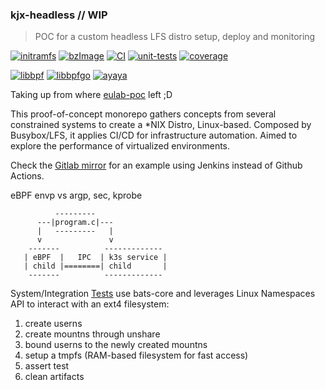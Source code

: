 ### kjx-headless // WIP
> POC for a custom headless LFS distro setup, deploy and monitoring

[![initramfs](https://github.com/deomorxsy/kjx-headless/actions/workflows/ramdisk-builder.yml/badge.svg)](https://github.com/deomorxsy/kjx-headless/actions/workflows/ramdisk-builder.yml)
[![bzImage](https://github.com/deomorxsy/kjx-headless/actions/workflows/kernel-builder.yml/badge.svg)](https://github.com/deomorxsy/kjx-headless/actions/workflows/kernel-builder.yml)
[![CI](https://github.com/deomorxsy/kjx-headless/actions/workflows/ci.yml/badge.svg)](https://github.com/deomorxsy/kjx-headless/actions/workflows/ci.yml)
[![unit-tests](https://github.com/deomorxsy/kjx-headless/actions/workflows/unit.yml/badge.svg)](https://github.com/deomorxsy/kjx-headless/actions/workflows/unit.yml)
[![coverage](https://github.com/deomorxsy/kjx-headless/actions/workflows/unit.yml/coverage.svg)](https://github.com/deomorxsy/kjx-headless/actions/workflows/coverage.yml)

[![libbpf](https://github.com/deomorxsy/kjx-headless/actions/workflows/bee.yml/badge.svg)](https://github.com/deomorxsy/kjx-headless/actions/workflows/bee.yml)
[![libbpfgo](https://github.com/deomorxsy/kjx-headless/actions/workflows/libbpfgo.yml/badge.svg)](https://github.com/deomorxsy/kjx-headless/actions/workflows/libbpfgo.yml)
[![ayaya](https://github.com/deomorxsy/kjx-headless/actions/workflows/ayaya.yml/badge.svg)](https://github.com/deomorxsy/kjx-headless/actions/workflows/ayaya.yml)



Taking up from where [eulab-poc](https://github.com/deomorxsy/eulab-poc) left ;D

This proof-of-concept monorepo gathers concepts from several constrained systems to create a *NIX Distro, Linux-based. Composed by Busybox/LFS, it applies CI/CD for infrastructure automation. Aimed to explore the performance of virtualized environments.

Check the [Gitlab mirror]() for an example using Jenkins instead of Github Actions.


eBPF envp vs argp, sec, kprobe
```
          ---------
      ---|program.c|---
      |   ---------   |
      v               v
    -------          -------------
   | eBPF  |   IPC  | k3s service |
   | child |========| child       |
    -------          -------------
```

System/Integration [Tests](https://bats-core.readthedocs.io/) use bats-core and leverages Linux Namespaces API to interact with an ext4 filesystem:
1. create userns
2. create mountns through unshare
3. bound userns to the newly created mountns
4. setup a tmpfs (RAM-based filesystem for fast access)
5. assert test
6. clean artifacts
